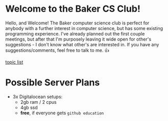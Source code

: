 Welcome to the Baker CS Club!
===
Hello, and Welcome! The Baker computer science club is perfect for anybody with a
further interest in computer science, but has some existing programming
experience. I've already planned out the first couple meetings, but after that
I'm purposely leaving it wide open for other's suggestions - I don't know what
other's are interested in. If you have any suggestions/comments, feel free to
talk to me. :+1:

[topic list](topics.md)

Possible Server Plans
===

- 3x Digitalocean setups:
  - 2gb ram / 2 cpus
  - 4gb ssd
  - **free**, if everyone gets `github education`

